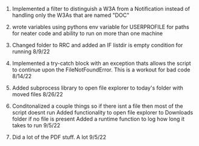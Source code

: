 1. Implemented a filter to distinguish a W3A from a Notification instead of handling only the W3As that are named "DOC"

2. wrote variables using pythons env variable for USERPROFILE for paths for neater code and ability to run on more than one machine

3. Changed folder to RRC and added an IF listdir is empty condition for running
8/9/22

4. Implemented a try-catch block with an exception thats allows the script to continue upon the FileNotFoundError. This is a workout for bad code
8/14/22

5. Added subprocess library to open file explorer to today's folder with moved files
8/26/22

6. Conditonalized a couple things so if there isnt a file then most of the script doesnt run
   Added functionality to open file explorer to Downloads folder if no file is present
   Added a runtime function to log how long it takes to run
9/5/22

7. Did a lot of the PDF stuff. A lot
9/5/22
